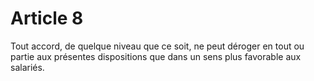 # Article 8

  
 Tout accord, de quelque niveau que ce soit, ne peut déroger en tout ou partie aux présentes dispositions que dans un sens plus favorable aux salariés.

